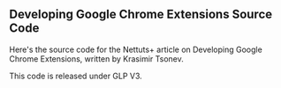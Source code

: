 ## Developing Google Chrome Extensions Source Code

Here's the source code for the Nettuts+ article on Developing Google Chrome 
Extensions, written by Krasimir Tsonev.

This code is released under GLP V3.